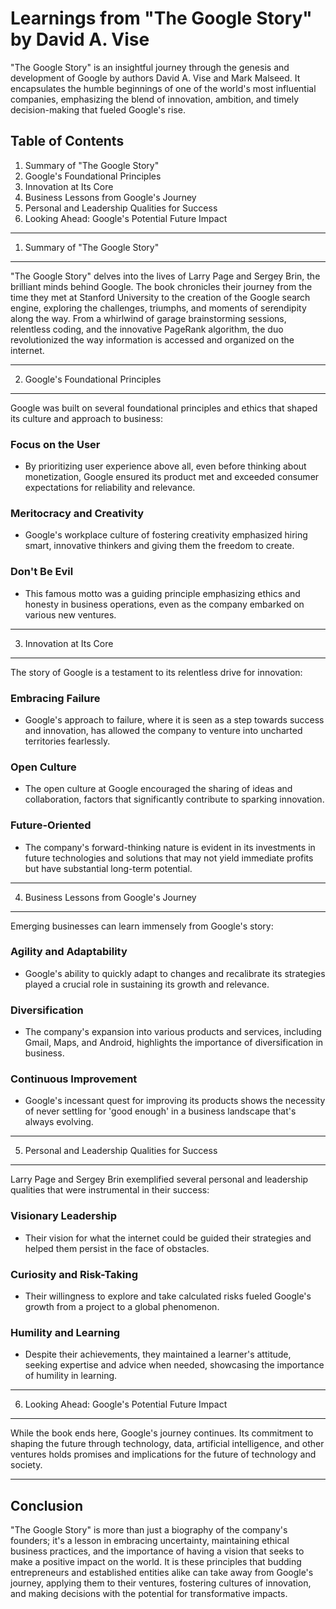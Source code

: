 Learnings from "The Google Story" by David A. Vise
==================================================

"The Google Story" is an insightful journey through the genesis and development of Google by authors David A. Vise and Mark Malseed. It encapsulates the humble beginnings of one of the world's most influential companies, emphasizing the blend of innovation, ambition, and timely decision-making that fueled Google's rise.

Table of Contents
-----------------

1.  Summary of "The Google Story"
2.  Google's Foundational Principles
3.  Innovation at Its Core
4.  Business Lessons from Google's Journey
5.  Personal and Leadership Qualities for Success
6.  Looking Ahead: Google's Potential Future Impact

* * * * *

1. Summary of "The Google Story"
---------------------------------

"The Google Story" delves into the lives of Larry Page and Sergey Brin, the brilliant minds behind Google. The book chronicles their journey from the time they met at Stanford University to the creation of the Google search engine, exploring the challenges, triumphs, and moments of serendipity along the way. From a whirlwind of garage brainstorming sessions, relentless coding, and the innovative PageRank algorithm, the duo revolutionized the way information is accessed and organized on the internet.

* * * * *

2. Google's Foundational Principles
------------------------------------

Google was built on several foundational principles and ethics that shaped its culture and approach to business:

### Focus on the User

-   By prioritizing user experience above all, even before thinking about monetization, Google ensured its product met and exceeded consumer expectations for reliability and relevance.

### Meritocracy and Creativity

-   Google's workplace culture of fostering creativity emphasized hiring smart, innovative thinkers and giving them the freedom to create.

### Don't Be Evil

-   This famous motto was a guiding principle emphasizing ethics and honesty in business operations, even as the company embarked on various new ventures.

* * * * *

3. Innovation at Its Core
--------------------------

The story of Google is a testament to its relentless drive for innovation:

### Embracing Failure

-   Google's approach to failure, where it is seen as a step towards success and innovation, has allowed the company to venture into uncharted territories fearlessly.

### Open Culture

-   The open culture at Google encouraged the sharing of ideas and collaboration, factors that significantly contribute to sparking innovation.

### Future-Oriented

-   The company's forward-thinking nature is evident in its investments in future technologies and solutions that may not yield immediate profits but have substantial long-term potential.

* * * * *

4. Business Lessons from Google's Journey
------------------------------------------

Emerging businesses can learn immensely from Google's story:

### Agility and Adaptability

-   Google's ability to quickly adapt to changes and recalibrate its strategies played a crucial role in sustaining its growth and relevance.

### Diversification

-   The company's expansion into various products and services, including Gmail, Maps, and Android, highlights the importance of diversification in business.

### Continuous Improvement

-   Google's incessant quest for improving its products shows the necessity of never settling for 'good enough' in a business landscape that's always evolving.

* * * * *

5. Personal and Leadership Qualities for Success
-------------------------------------------------

Larry Page and Sergey Brin exemplified several personal and leadership qualities that were instrumental in their success:

### Visionary Leadership

-   Their vision for what the internet could be guided their strategies and helped them persist in the face of obstacles.

### Curiosity and Risk-Taking

-   Their willingness to explore and take calculated risks fueled Google's growth from a project to a global phenomenon.

### Humility and Learning

-   Despite their achievements, they maintained a learner's attitude, seeking expertise and advice when needed, showcasing the importance of humility in learning.

* * * * *

6. Looking Ahead: Google's Potential Future Impact
---------------------------------------------------

While the book ends here, Google's journey continues. Its commitment to shaping the future through technology, data, artificial intelligence, and other ventures holds promises and implications for the future of technology and society.

* * * * *

Conclusion
----------

"The Google Story" is more than just a biography of the company's founders; it's a lesson in embracing uncertainty, maintaining ethical business practices, and the importance of having a vision that seeks to make a positive impact on the world. It is these principles that budding entrepreneurs and established entities alike can take away from Google's journey, applying them to their ventures, fostering cultures of innovation, and making decisions with the potential for transformative impacts.